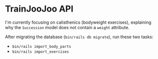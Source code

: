 # TrainJooJoo API

I'm currently focusing on calisthenics (bodyweight exercises), explaining why the `Succession` model does not contain a `weight` attribute.

After migrating the database (`bin/rails db migrate`), run these two tasks:

- `bin/rails import_body_parts`
- `bin/rails import_exercises`